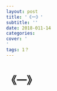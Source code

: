```yaml
---
layout: post
title: '《一》'
subtitle: ''
date: 2018-011-14
categories: 
cover: '
'
tags: 1？
---
```


  
<html>

<body>
<h1>《一》<h1>

<table>
</table>


</body>
</html>